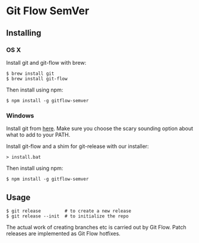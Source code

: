 # Git Flow SemVer #

## Installing ##

### OS X ###

Install git and git-flow with brew:

```
$ brew install git
$ brew install git-flow
```

Then install using npm:

```
$ npm install -g gitflow-semver
```

### Windows ###

Install git from [here](https://msysgit.github.io/). Make sure you
choose the scary sounding option about what to add to your PATH.

Install git-flow and a shim for git-release with our installer:

```
> install.bat
```

Then install using npm:

```
$ npm install -g gitflow-semver
```

## Usage ##

```
$ git release         # to create a new release
$ git release --init  # to initialize the repo
```

The actual work of creating branches etc is carried out by Git Flow. Patch
releases are implemented as Git Flow hotfixes.
